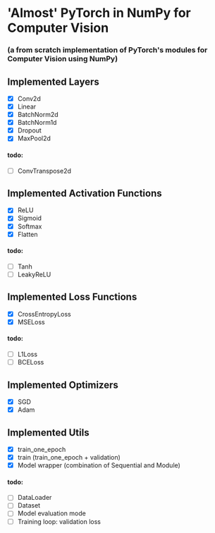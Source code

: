 # 'Almost' PyTorch in NumPy for Computer Vision
### (a from scratch implementation of PyTorch's modules for Computer Vision using NumPy)

## Implemented Layers
- [x] Conv2d
- [x] Linear
- [x] BatchNorm2d
- [x] BatchNorm1d
- [x] Dropout
- [x] MaxPool2d
#### todo:
- [ ] ConvTranspose2d

## Implemented Activation Functions
- [x] ReLU
- [x] Sigmoid
- [x] Softmax
- [x] Flatten
#### todo:
- [ ] Tanh
- [ ] LeakyReLU

## Implemented Loss Functions
- [x] CrossEntropyLoss
- [x] MSELoss
#### todo:
- [ ] L1Loss
- [ ] BCELoss

## Implemented Optimizers
- [x] SGD
- [x] Adam

## Implemented Utils
- [x] train_one_epoch
- [x] train (train_one_epoch + validation)
- [x] Model wrapper (combination of Sequential and Module) 
#### todo:
- [ ] DataLoader
- [ ] Dataset
- [ ] Model evaluation mode
- [ ] Training loop: validation loss 